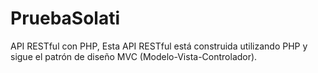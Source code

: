# PruebaSolati
API RESTful con PHP, Esta API RESTful está construida utilizando PHP y sigue el patrón de diseño MVC (Modelo-Vista-Controlador).
